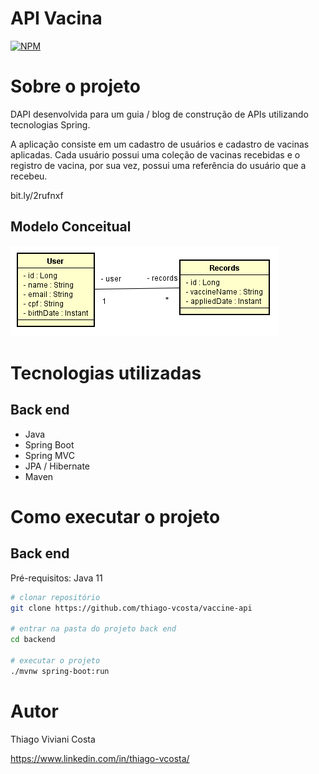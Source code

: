 # API Vacina
[![NPM](https://img.shields.io/npm/l/react)](https://github.com/thiago-vcosta/vaccine-api/LICENSE) 

# Sobre o projeto

DAPI desenvolvida para um guia / blog de construção de APIs utilizando tecnologias Spring.

A aplicação consiste em um cadastro de usuários e cadastro de vacinas aplicadas. Cada usuário possui uma coleção de vacinas recebidas e o registro de vacina, por sua vez, possui uma referência do usuário que a recebeu. 

bit.ly/2rufnxf

## Modelo Conceitual
![Modelo Conceitual](https://raw.githubusercontent.com/thiago-vcosta/vaccine-api/main/modelo-conceitual.png)

# Tecnologias utilizadas
## Back end
- Java
- Spring Boot
- Spring MVC
- JPA / Hibernate
- Maven

# Como executar o projeto

## Back end
Pré-requisitos: Java 11

```bash
# clonar repositório
git clone https://github.com/thiago-vcosta/vaccine-api

# entrar na pasta do projeto back end
cd backend

# executar o projeto
./mvnw spring-boot:run
```

# Autor

Thiago Viviani Costa

https://www.linkedin.com/in/thiago-vcosta/

